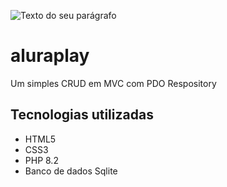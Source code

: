 ![Texto do seu parágrafo](https://github.com/ednosmab/aluraplay/assets/37445442/d7f54778-ca4a-4cb6-9c26-152840cb7acc)

# aluraplay
Um simples CRUD em MVC com PDO Respository

## Tecnologias utilizadas
- HTML5
- CSS3
- PHP 8.2
- Banco de dados Sqlite
